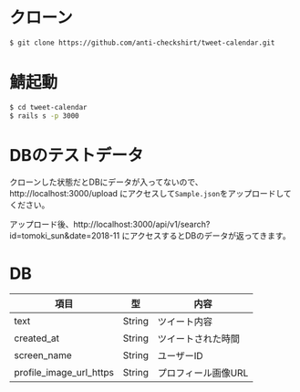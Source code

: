 # クローン

```bash
$ git clone https://github.com/anti-checkshirt/tweet-calendar.git
```



# 鯖起動

```bash
$ cd tweet-calendar
$ rails s -p 3000
```



# DBのテストデータ



クローンした状態だとDBにデータが入ってないので、http://localhost:3000/upload にアクセスして`Sample.json`をアップロードしてください。



アップロード後、http://localhost:3000/api/v1/search?id=tomoki_sun&date=2018-11 にアクセスするとDBのデータが返ってきます。



# DB

| 項目                    | 型     | 内容                |
| ----------------------- | ------ | ------------------- |
| text                    | String | ツイート内容        |
| created_at              | String | ツイートされた時間  |
| screen_name             | String | ユーザーID          |
| profile_image_url_https | String | プロフィール画像URL |

